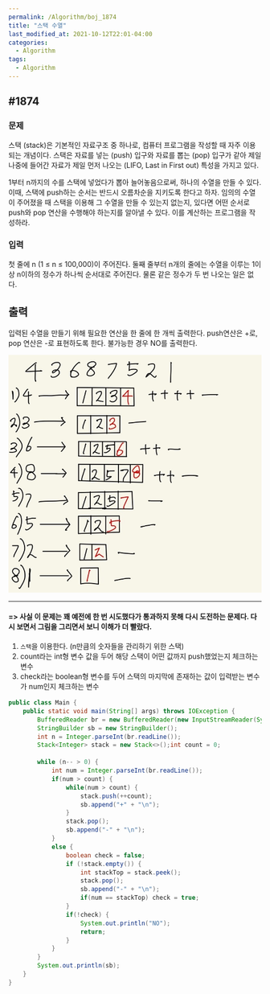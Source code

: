 ```yaml
---
permalink: /Algorithm/boj_1874
title: "스택 수열"  
last_modified_at: 2021-10-12T22:01-04:00
categories:
  - Algorithm
tags:
  - Algorithm
---
```

  
## #1874

### 문제
스택 (stack)은 기본적인 자료구조 중 하나로, 컴퓨터 프로그램을 작성할 때 자주 이용되는 개념이다. 스택은 자료를 넣는 (push) 입구와 자료를 뽑는 (pop) 입구가 같아 제일 나중에 들어간 자료가 제일 먼저 나오는 (LIFO, Last in First out) 특성을 가지고 있다.

1부터 n까지의 수를 스택에 넣었다가 뽑아 늘어놓음으로써, 하나의 수열을 만들 수 있다. 이때, 스택에 push하는 순서는 반드시 오름차순을 지키도록 한다고 하자. 임의의 수열이 주어졌을 때 스택을 이용해 그 수열을 만들 수 있는지 없는지, 있다면 어떤 순서로 push와 pop 연산을 수행해야 하는지를 알아낼 수 있다. 이를 계산하는 프로그램을 작성하라.

### 입력

첫 줄에 n (1 ≤ n ≤ 100,000)이 주어진다. 둘째 줄부터 n개의 줄에는 수열을 이루는 1이상 n이하의 정수가 하나씩 순서대로 주어진다. 물론 같은 정수가 두 번 나오는 일은 없다.

## 출력

입력된 수열을 만들기 위해 필요한 연산을 한 줄에 한 개씩 출력한다. push연산은 +로, pop 연산은 -로 표현하도록 한다. 불가능한 경우 NO를 출력한다.

![1874](/assets/image/algo/1874.jpeg)

--- 

#### => 사실 이 문제는 꽤 예전에 한 번 시도했다가 통과하지 못해 다시 도전하는 문제다. 다시 보면서 그림을 그리면서 보니 이해가 더 빨랐다.

1. `스택`을 이용한다. (n만큼의 숫자들을 관리하기 위한 스택)
2. count라는 int형 변수 값을 두어 해당 스택이 어떤 값까지 push했었는지 체크하는 변수
3. check라는 boolean형 변수를 두어 스택의 마지막에 존재하는 값이 입력받는 변수가 num인지 체크하는 변수

```java
public class Main {
    public static void main(String[] args) throws IOException {
        BufferedReader br = new BufferedReader(new InputStreamReader(System.in));
        StringBuilder sb = new StringBuilder();
        int n = Integer.parseInt(br.readLine());
        Stack<Integer> stack = new Stack<>();int count = 0;

        while (n-- > 0) {
            int num = Integer.parseInt(br.readLine());
            if(num > count) {
                while(num > count) {
                    stack.push(++count);
                    sb.append("+" + "\n");
                }
                stack.pop();
                sb.append("-" + "\n");
            }
            else {
                boolean check = false;
                if (!stack.empty()) {
                    int stackTop = stack.peek();
                    stack.pop();
                    sb.append("-" + "\n");
                    if(num == stackTop) check = true;
                }
                if(!check) {
                    System.out.println("NO");
                    return;
                }
            }
        }
        System.out.println(sb);
    }
}
```

